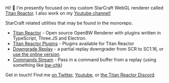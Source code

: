 Hi! 👋 I'm presently focused on my custom StarCraft WebGL renderer called [Titan Reactor](https://github.com/imbateam-gg/titan-reactor). I also work on my [Youtube channel!](http://youtube.imbateam.gg)

StarCraft related utilities that may be found in the monorepo.

- [Titan Reactor](https://github.com/imbateam-gg/titan-reactor) - Open source OpenBW Renderer with plugins written in TypeScript, Three.JS and Electron.
- [Titan Reactor Plugins](https://github.com/imbateam-gg/titan-reactor-official-plugins) - Plugins available for Titan Reactor
- [Downgrade Replay](https://github.com/imbateam-gg/downgrade-replay) - a partial replay downgrader from SCR to SC1.16, or [use the online version](https://scr2bw.glitch.me/).
- [Commands Stream](https://github.com/imbateam-gg/titan-reactor/blob/dev/src/renderer/process-replay/commands/commands-stream.ts) - Pass in a command buffer from a replay (using something like [bw-chk](https://github.com/ShieldBattery/bw-chk))



Get in touch! Find me [on Twitter](https://twitter.com/imbateam), [Youtube](http://youtube.imbateam.gg), or [the Titan Reactor Discord](http://discord.imbateam.gg).

